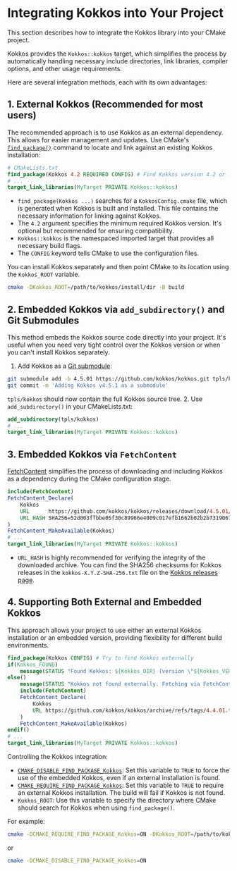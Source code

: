 # Integrating Kokkos into Your Project
This section describes how to integrate the Kokkos library into your CMake
project.

Kokkos provides the `Kokkos::kokkos` target, which simplifies the
process by automatically handling necessary include directories, link
libraries, compiler options, and other usage requirements.

Here are several integration methods, each with its own advantages:

## 1. External Kokkos (Recommended for most users)
The recommended approach is to use Kokkos as an external dependency. This
allows for easier management and updates.  Use CMake's
[`find_package()`](https://cmake.org/cmake/help/latest/command/find_package.html)
command to locate and link against an existing Kokkos installation:
```cmake
# CMakeLists.txt
find_package(Kokkos 4.2 REQUIRED CONFIG) # Find Kokkos version 4.2 or later
# ...
target_link_libraries(MyTarget PRIVATE Kokkos::kokkos)
```
* `find_package(Kokkos ...)` searches for a `KokkosConfig.cmake` file, which is
  generated when Kokkos is built and installed. This file contains the
  necessary information for linking against Kokkos.
* The `4.2` argument specifies the minimum required Kokkos version. It's
  optional but recommended for ensuring compatibility.
* `Kokkos::kokkos` is the namespaced imported target that provides all
  necessary build flags.
* The `CONFIG` keyword tells CMake to use the configuration files.

You can install Kokkos separately and then point CMake to its location using
the `Kokkos_ROOT` variable.
```bash
cmake -DKokkos_ROOT=/path/to/kokkos/install/dir -B build
```

## 2. Embedded Kokkos via `add_subdirectory()` and Git Submodules
This method embeds the Kokkos source code directly into your project.  It's
useful when you need very tight control over the Kokkos version or when you
can't install Kokkos separately.

1. Add Kokkos as a [Git submodule](https://git-scm.com/book/en/v2/Git-Tools-Submodules):
  ```bash
  git submodule add -b 4.5.01 https://github.com/kokkos/kokkos.git tpls/kokkos
  git commit -m 'Adding Kokkos v4.5.1 as a submodule'
  ```
  `tpls/kokkos` should now contain the full Kokkos source tree.
2. Use `add_subdirectory()` in your CMakeLists.txt:
  ```cmake
  add_subdirectory(tpls/kokkos)
  # ...
  target_link_libraries(MyTarget PRIVATE Kokkos::kokkos)
  ```

## 3. Embedded Kokkos via `FetchContent`
[FetchContent](https://cmake.org/cmake/help/latest/module/FetchContent.html)
simplifies the process of downloading and including Kokkos as a dependency
during the CMake configuration stage.
```cmake
include(FetchContent)
FetchContent_Declare(
    Kokkos
    URL      https://github.com/kokkos/kokkos/releases/download/4.5.01/kokkos-4.5.01.tar.gz
    URL_HASH SHA256=52d003ffbbe05f30c89966e4009c017efb1662b02b2b73190670d3418719564c
)
FetchContent_MakeAvailable(Kokkos)
# ...
target_link_libraries(MyTarget PRIVATE Kokkos::kokkos)
```
* `URL_HASH` is highly recommended for verifying the integrity of the
  downloaded archive. You can find the SHA256 checksums for Kokkos releases in
  the `kokkos-X.Y.Z-SHA-256.txt` file on the [Kokkos releases
  page](https://github.com/kokkos/kokkos/releases).


## 4. Supporting Both External and Embedded Kokkos
This approach allows your project to use either an external Kokkos installation
or an embedded version, providing flexibility for different build environments.

```cmake
find_package(Kokkos CONFIG) # Try to find Kokkos externally
if(Kokkos_FOUND)
    message(STATUS "Found Kokkos: ${Kokkos_DIR} (version \"${Kokkos_VERSION}\")")
else()
    message(STATUS "Kokkos not found externally. Fetching via FetchContent.")
    include(FetchContent)
    FetchContent_Declare(
        Kokkos
        URL https://github.com/kokkos/kokkos/archive/refs/tags/4.4.01.tar.gz
    )
    FetchContent_MakeAvailable(Kokkos)
endif()
# ...
target_link_libraries(MyTarget PRIVATE Kokkos::kokkos)
```

Controlling the Kokkos integration:

* [`CMAKE_DISABLE_FIND_PACKAGE_Kokkos`](https://cmake.org/cmake/help/latest/variable/CMAKE_DISABLE_FIND_PACKAGE_PackageName.html):
  Set this variable to `TRUE` to force the use of the embedded Kokkos, even if
  an external installation is found.
* [`CMAKE_REQUIRE_FIND_PACKAGE_Kokkos`](https://cmake.org/cmake/help/latest/variable/CMAKE_REQUIRE_FIND_PACKAGE_PackageName.html):
  Set this variable to `TRUE` to require an external Kokkos installation. The
  build will fail if Kokkos is not found.
* `Kokkos_ROOT`: Use this variable to specify the directory where CMake should
  search for Kokkos when using `find_package()`.

For example:
```bash
cmake -DCMAKE_REQUIRE_FIND_PACKAGE_Kokkos=ON -DKokkos_ROOT=/path/to/kokkos/install/dir
```
or
```bash
cmake -DCMAKE_DISABLE_FIND_PACKAGE_Kokkos=ON
```
